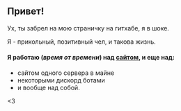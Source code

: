 ## Привет! 
Ух, ты забрел на мою страничку на гитхабе, я в шоке. 

Я - прикольный, позитивный чел, и такова жизнь.

#### Я работаю (*время от времени*) над [сайтом](https://maxthetomas.ru), и еще над:
- сайтом одного сервера в майне
- некоторыми дискорд ботами
- и вообще над собой. 

<3